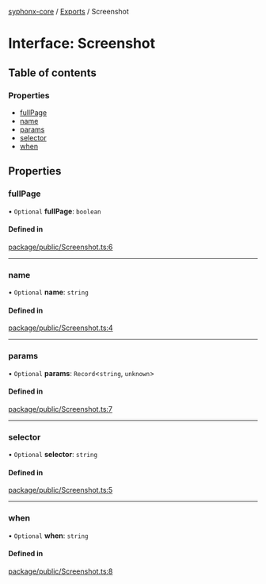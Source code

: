 [syphonx-core](../README.md) / [Exports](../modules.md) / Screenshot

# Interface: Screenshot

## Table of contents

### Properties

- [fullPage](Screenshot.md#fullpage)
- [name](Screenshot.md#name)
- [params](Screenshot.md#params)
- [selector](Screenshot.md#selector)
- [when](Screenshot.md#when)

## Properties

### fullPage

• `Optional` **fullPage**: `boolean`

#### Defined in

[package/public/Screenshot.ts:6](https://github.com/dtempx/syphonx-core/blob/4b1bb7c/package/public/Screenshot.ts#L6)

___

### name

• `Optional` **name**: `string`

#### Defined in

[package/public/Screenshot.ts:4](https://github.com/dtempx/syphonx-core/blob/4b1bb7c/package/public/Screenshot.ts#L4)

___

### params

• `Optional` **params**: `Record`\<`string`, `unknown`\>

#### Defined in

[package/public/Screenshot.ts:7](https://github.com/dtempx/syphonx-core/blob/4b1bb7c/package/public/Screenshot.ts#L7)

___

### selector

• `Optional` **selector**: `string`

#### Defined in

[package/public/Screenshot.ts:5](https://github.com/dtempx/syphonx-core/blob/4b1bb7c/package/public/Screenshot.ts#L5)

___

### when

• `Optional` **when**: `string`

#### Defined in

[package/public/Screenshot.ts:8](https://github.com/dtempx/syphonx-core/blob/4b1bb7c/package/public/Screenshot.ts#L8)
